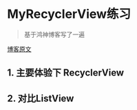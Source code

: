 # MyRecyclerView练习

> 基于鸿神博客写了一遍

[博客原文](http://blog.csdn.net/lmj623565791/article/details/45059587)

## 1. 主要体验下 RecyclerView
## 2. 对比ListView